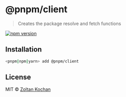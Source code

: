 # @pnpm/client

> Creates the package resolve and fetch functions

<!--@shields('npm')-->
[![npm version](https://img.shields.io/npm/v/@pnpm/client.svg)](https://www.npmjs.com/package/@pnpm/client)
<!--/@-->

## Installation

```sh
<pnpm|npm|yarn> add @pnpm/client
```

## License

MIT © [Zoltan Kochan](https://www.kochan.io/)
